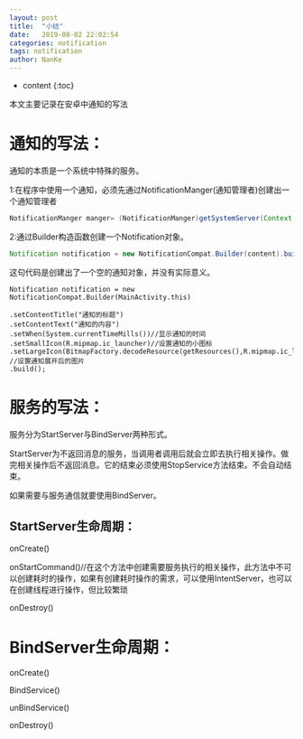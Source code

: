 ```yaml
---
layout: post
title:  "小结"
date:   2019-08-02 22:02:54
categories: notification
tags: notification
author: NanKe
---
```

* content
{:toc}

本文主要记录在安卓中通知的写法




# 通知的写法：

通知的本质是一个系统中特殊的服务。

1:在程序中使用一个通知，必须先通过NotificationManger(通知管理者)创建出一个通知管理者

```java
NotificationManger manger= (NotificationManger)getSystemServer(Context.NOTIFICATION_SERVICE);
```

2:通过Builder构造函数创建一个Notification对象。

```java
Notification notification = new NotificationCompat.Builder(content).build();//content为上下文对象，比如填写MainActivity.this
```

这句代码是创建出了一个空的通知对象，并没有实际意义。

```
Notification notification = new NotificationCompat.Builder(MainActivity.this)

.setContentTitle("通知的标题")
.setContentText("通知的内容")
.setWhen(System.currentTimeMills())//显示通知的时间
.setSmallIcon(R.mipmap.ic_launcher)//设置通知的小图标
.setLargeIcon(BitmapFactory.decodeResource(getResources(),R.mipmap.ic_launcher_round))
//设置通知展开后的图片
.build();
```





# 服务的写法：

服务分为StartServer与BindServer两种形式。

StartServer为不返回消息的服务，当调用者调用后就会立即去执行相关操作。做完相关操作后不返回消息。它的结束必须使用StopService方法结束。不会自动结束。

如果需要与服务通信就要使用BindServer。

## StartServer生命周期：

onCreate()

onStartCommand()//在这个方法中创建需要服务执行的相关操作，此方法中不可以创建耗时的操作，如果有创建耗时操作的需求，可以使用IntentServer，也可以在创建线程进行操作，但比较繁琐

onDestroy()



# BindServer生命周期：

onCreate()

BindService()

unBindService()

onDestroy()

